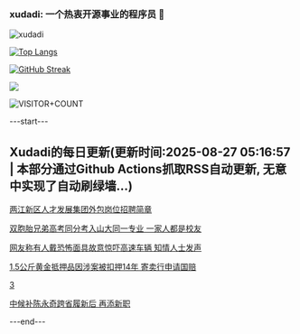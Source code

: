 ### xudadi: 一个热衷开源事业的程序员 👋

![xudadi](https://github-readme-stats-git-masterorgs-github-readme-stats-team.vercel.app/api?username=xudadi)

[![Top Langs](https://github-readme-stats.vercel.app/api/top-langs/?username=xudadi)](https://github.com/anuraghazra/github-readme-stats)

[![GitHub Streak](https://streak-stats.demolab.com?user=xudadi&locale=zh_Hans)](https://git.io/streak-stats)

![](https://raw.githubusercontent.com/xudadi/xudadi/main/assets/github-contribution-grid-snake.svg)

![VISITOR+COUNT](https://komarev.com/ghpvc/?username=xudadi&label=VISITOR+COUNT)


---start---

## Xudadi的每日更新(更新时间:2025-08-27 05:16:57 | 本部分通过Github Actions抓取RSS自动更新, 无意中实现了自动刷绿墙...)

[两江新区人才发展集团外包岗位招聘简章](https://www.gongkaoleida.com/article/2588740)

[双胞胎兄弟高考同分考入山大同一专业 一家人都是校友](https://m.163.com/news/article/K7SU7JT0053469LG.html)

[网友称有人戴恐怖面具故意惊吓高速车辆 知情人士发声](https://m.163.com/news/article/K7STEDNE05345ARG.html)

[1.5公斤黄金抵押品因涉案被扣押14年 寄卖行申请国赔](https://m.163.com/news/article/K7T04PP80514R9P4.html)

[3](https://m.163.com/touch/news/sub/domestic)

[中候补陈永奇跨省履新后 再添新职](https://m.163.com/news/article/K7SNT12C055040N3.html)

---end---
